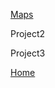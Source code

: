 [Maps](https://github.com/chandralala/chandralala.github.io/blob/b64665bbe520bee5e645612bdab3e9c10c6c7889/portfolio/maps.md)

Project2

Project3

[Home](https://github.com/chandralala/chandralala.github.io/blob/d788f44ea9f941abcc1651ad56299e3f3eb934c9/README.md)
